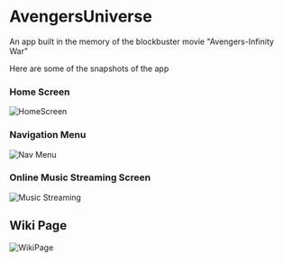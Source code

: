 # AvengersUniverse
An app built in the memory of the blockbuster movie "Avengers-Infinity War"

Here are some of the snapshots of the app

### Home Screen
![HomeScreen](https://github.com/Divya0319/AvengersUniverse/blob/master/screenshots/Avengers%20Universe%20SS.jpg)


### Navigation Menu
![Nav Menu](https://github.com/Divya0319/AvengersUniverse/blob/master/screenshots/AvengersNavMenu.jpg)


### Online Music Streaming Screen
![Music Streaming](https://github.com/Divya0319/AvengersUniverse/blob/master/screenshots/AvengersSongs.jpg)


## Wiki Page
![WikiPage](https://github.com/Divya0319/AvengersUniverse/blob/master/screenshots/AvengersWiki.jpg)
